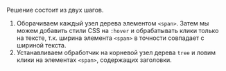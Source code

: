 Решение состоит из двух шагов.

1. Оборачиваем каждый узел дерева элементом `<span>`. Затем мы можем добавить стили CSS на `:hover` и обрабатывать клики только на тексте, т.к. ширина элемента `<span>` в точности совпадает с шириной текста.
2. Устанавливаем обработчик на корневой узел дерева `tree` и ловим клики на элементах `<span>`, содержащих заголовки.
